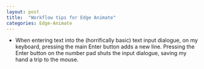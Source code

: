 ```yaml
---
layout: post
title:  "Workflow tips for Edge Animate"
categories: Edge-Animate
---
```


* When entering text into the (horrifically basic) text input dialogue, on my keyboard, pressing the main Enter button adds a new line. Pressing the Enter button on the number pad shuts the input dialogue, saving my hand a trip to the mouse.
